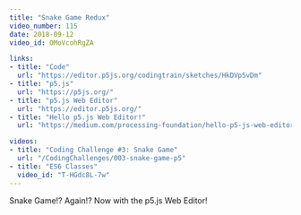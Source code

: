 ```yaml
---
title: "Snake Game Redux"
video_number: 115
date: 2018-09-12
video_id: OMoVcohRgZA

links:
- title: "Code"
  url: "https://editor.p5js.org/codingtrain/sketches/HkDVpSvDm"
- title: "p5.js"
  url: "https://p5js.org/"
- title: "p5.js Web Editor"
  url: "https://editor.p5js.org/"
- title: "Hello p5.js Web Editor!"
  url: "https://medium.com/processing-foundation/hello-p5-js-web-editor-b90b902b74cf"

videos:
- title: "Coding Challenge #3: Snake Game"
  url: "/CodingChallenges/003-snake-game-p5" 
- title: "ES6 Classes"
  video_id: "T-HGdc8L-7w" 
---
```


Snake Game!? Again!? Now with the p5.js Web Editor!